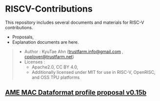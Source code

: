 # RISCV-Contributions

This repository includes several documents and materials for RISC-V contributions.
- Proposals,
- Explanation documents are here.

> - Author : KyuTae Ahn (trustfarm.info@gmail.com , cpplover@trustfarm.net) 
> - Licenses : 
>      - Apache2.0, CC BY 4.0, 
>      - Additionally licensed under MIT for use in RISC-V, OpenRISC, and OSS TPU platforms


## [AME MAC Dataformat profile proposal v0.15b](AME/AME_MAC_Dataformat_profile_spec_v0.15b.md)


